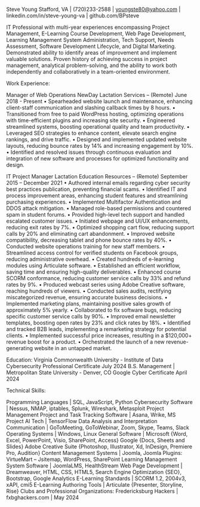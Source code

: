 Steve Young 
Stafford, VA | 
(720)233-2588 | 
youngste80@yahoo.com |
linkedin.com/in/steve-young-va | 
github.com/BPsteve


IT Professional with multi-year experiences encompassing Project Management, E-Learning Course Development, Web Page Development, Learning Management System Administration, Tech Support, Needs Assessment, Software Development Lifecycle, and Digital Marketing. Demonstrated ability to identify areas of improvement and implement valuable solutions. Proven history of achieving success in project management, analytical problem-solving, and the ability to work both independently and collaboratively in a team-oriented environment.


Work Experience:

Manager of Web Operations 
NewDay Lactation Services – (Remote)							 	June 2018 - Present
•	Spearheaded website launch and maintenance, enhancing client-staff communication and slashing callback times by 8 hours.
•	Transitioned from free to paid WordPress hosting, optimizing operations with time-efficient plugins and increasing site security.
•	Engineered streamlined systems, boosting operational quality and team productivity.
•	Leveraged SEO strategies to enhance content, elevate search engine rankings, and drive traffic.
•	Designed and implemented updated website layouts, reducing bounce rates by 14% and increasing engagement by 10%.
•	Identified and resolved issues through continuous evaluation and integration of new software and processes for optimized functionality and design.

IT Project Manager 
Lactation Education Resources – (Remote) 					September 2015 – December 2021 
•	Authored internal emails regarding cyber security best practices publication, preventing financial scams.
•	Identified IT and process improvement areas, enhancing student features and streamlining purchasing experiences.
•	Implemented Multifactor Authentication and DDOS attack mitigation.
•	Managed role-based permissions and countered spam in student forums. 
•	Provided high-level tech support and handled escalated customer issues. 
•	Initiated webpage and UI/UX enhancements, reducing exit rates by 7%.
•	Optimized shopping cart flow, reducing support calls by 20% and eliminating cart abandonment.
•	Improved website compatibility, decreasing tablet and phone bounce rates by 40%.
•	Conducted website operations training for new staff members.
•	Streamlined access control for verified students on Facebook groups, reducing administrative overhead.
•	Created hundreds of e-learning modules using Articulate software.
•	Established an efficient workflow, saving time and ensuring high-quality deliverables.
•	Enhanced course SCORM conformance, reducing customer service calls by 33% and refund rates by 9%.
•	Produced webcast series using Adobe Creative software, reaching hundreds of viewers.
•	Conducted sales audits, rectifying miscategorized revenue, ensuring accurate business decisions.
•	Implemented marketing plans, maintaining positive sales growth of approximately 5% yearly.
•	Collaborated to fix software bugs, reducing specific customer service calls by 90%.
•	Improved email newsletter templates, boosting open rates by 23% and click rates by 18%.
•	Identified and tracked B2B leads, implementing a remarketing strategy for potential clients.
•	Implemented successful price increases, resulting in a $120,000+ revenue boost for a product.
•	Orchestrated the launch of a new revenue-generating website in an untapped market.

Education:
Virginia Commonwealth University - Institute of Data Cybersecurity Professional Certificate  	July 2024
B.S. Management | Metropolitan State University - Denver, CO
Google Cyber Certificate 									April 2024

Technical Skills:

Programming Languages | 
    SQL, JavaScript, Python 
Cybersecurity Software | 
    Nessus, NMAP, iptables, Splunk, Wireshark, Metasploit 
Project Management
Project and Task Tracking Software | 
    Asana, Wrike, MS Project
AI Tech | 
    TensorFlow 
Data Analysis and Interpretation
Communication | 
    GoToMeeting, GoToWebinar, Zoom, Skype, Teams, Slack
Operating Systems | 
    Windows, Linux
General Software | 
    Microsoft {Word, Excel, PowerPoint, Visio, SharePoint, Access}
    Google {Docs, Sheets and Slides}
    Adobe Creative Suite {Photoshop, Illustrator, Xd, InDesign, Premiere Pro, Audition}
Content Management Systems | 
    Joomla, Joomla Plugins: VirtueMart – Jsitemap, WordPress, SharePoint
Learning Management System Software | 
    JoomlaLMS, HealthStream
Web Page Development | 
    Dreamweaver, HTML, CSS, HTML5, Search Engine Optimization {SEO}, Bootstrap, Google Analytics 
E-Learning Standards | 
    SCORM 1.2, 2004v3, xAPI, cmi5
E-Learning Authoring Tools | 
    Articulate {Presenter, Storyline, Rise}
Clubs and Professional Organizations:
    Fredericksburg Hackers | fxbghackers.com | May 2024

